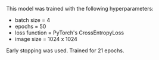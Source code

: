 This model was trained with the following hyperparameters:

- batch size = 4
- epochs = 50
- loss function = PyTorch's CrossEntropyLoss
- image size = 1024 x 1024

Early stopping was used. Trained for 21 epochs.
